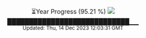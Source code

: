 <p align="center">
⏳Year Progress (95.21 %) <img src="https://file5s.ratemyserver.net/mobs/1062.gif"><br>
████████████████████████████▁▁ <br>
<sub>Updated: Thu, 14 Dec 2023 12:03:31 GMT</sub>
</p>


